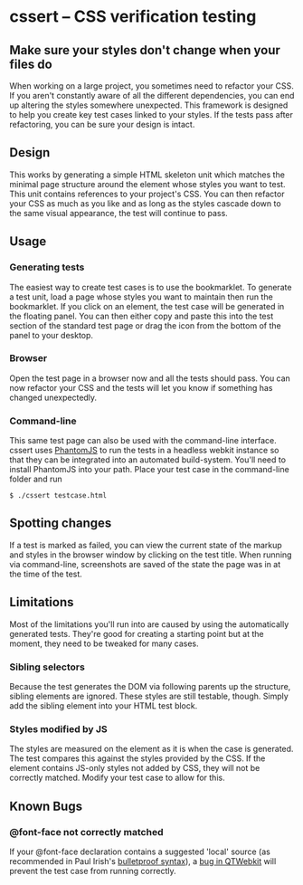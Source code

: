 # cssert – CSS verification testing

## Make sure your styles don't change when your files do
When working on a large project, you sometimes need to refactor your CSS. If you aren't constantly aware of all the different dependencies, you can end up altering the styles somewhere unexpected. This framework is designed to help you create key test cases linked to your styles. If the tests pass after refactoring, you can be sure your design is intact.

## Design
This works by generating a simple HTML skeleton unit which matches the minimal page structure around the element whose styles you want to test. This unit contains references to your project's CSS. You can then refactor your CSS as much as you like and as long as the styles cascade down to the same visual appearance, the test will continue to pass.

## Usage
### Generating tests
The easiest way to create test cases is to use the bookmarklet. To generate a test unit, load a page whose styles you want to maintain then run the bookmarklet. If you click on an element, the test case will be generated in the floating panel. You can then either copy and paste this into the test section of the standard test page or drag the icon from the bottom of the panel to your desktop.

### Browser
Open the test page in a browser now and all the tests should pass. You can now refactor your CSS and the tests will let you know if something has changed unexpectedly.

### Command-line
This same test page can also be used with the command-line interface. cssert uses [PhantomJS](http://www.phantomjs.org/) to run the tests in a headless webkit instance so that they can be integrated into an automated build-system. You'll need to install PhantomJS into your path. Place your test case in the command-line folder and run
```
$ ./cssert testcase.html
```

## Spotting changes
If a test is marked as failed, you can view the current state of the markup and styles in the browser window by clicking
on the test title. When running via command-line, screenshots are saved
of the state the page was in at the time of the test.

## Limitations
Most of the limitations you'll run into are caused by using the
automatically generated tests. They're good for creating a starting
point but at the moment, they need to be tweaked for many cases.

### Sibling selectors
Because the test generates the DOM via following parents up the
structure, sibling elements are ignored. These styles are still
testable, though. Simply add the sibling element into your HTML test
block.

### Styles modified by JS
The styles are measured on the element as it is when the case is
generated. The test compares this against the styles provided by the
CSS. If the element contains JS-only styles not added by CSS, they will
not be correctly matched. Modify your test case to allow for this.

## Known Bugs
### @font-face not correctly matched
If your @font-face declaration contains a suggested 'local' source (as recommended in Paul Irish's [bulletproof syntax](http://paulirish.com/2009/bulletproof-font-face-implementation-syntax/)), a [bug in QTWebkit](https://bugs.webkit.org/show_bug.cgi?id=36351) will prevent the test case from running correctly.

